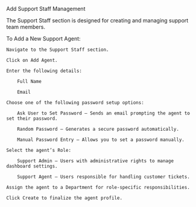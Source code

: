Add Support Staff Management

The Support Staff section is designed for creating and managing support team members.

To Add a New Support Agent:

    Navigate to the Support Staff section.

    Click on Add Agent.

    Enter the following details:

        Full Name

        Email

    Choose one of the following password setup options:

        Ask User to Set Password – Sends an email prompting the agent to set their password.

        Random Password – Generates a secure password automatically.

        Manual Password Entry – Allows you to set a password manually.

    Select the agent’s Role:

        Support Admin – Users with administrative rights to manage dashboard settings.

        Support Agent – Users responsible for handling customer tickets.

    Assign the agent to a Department for role-specific responsibilities.

    Click Create to finalize the agent profile.